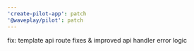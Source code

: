 ```yaml
---
'create-pilot-app': patch
'@waveplay/pilot': patch
---
```


fix: template api route fixes & improved api handler error logic

